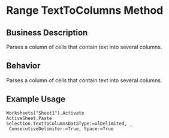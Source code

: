 # Range TextToColumns Method

## Business Description
Parses a column of cells that contain text into several columns.

## Behavior
Parses a column of cells that contain text into several columns.

## Example Usage
```vba
Worksheets("Sheet1").Activate 
ActiveSheet.Paste 
Selection.TextToColumnsDataType:=xlDelimited, _ 
 ConsecutiveDelimiter:=True, Space:=True
```